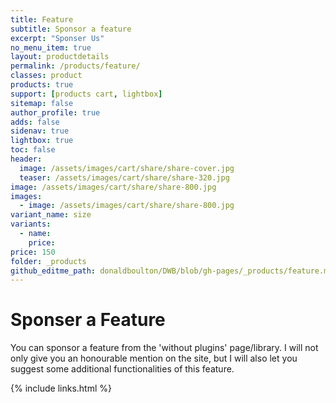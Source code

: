 ```yaml
---
title: Feature
subtitle: Sponsor a feature
excerpt: "Sponser Us"
no_menu_item: true
layout: productdetails
permalink: /products/feature/
classes: product
products: true
support: [products cart, lightbox]
sitemap: false
author_profile: true
adds: false
sidenav: true
lightbox: true
toc: false
header:
  image: /assets/images/cart/share/share-cover.jpg
  teaser: /assets/images/cart/share/share-320.jpg
image: /assets/images/cart/share/share-800.jpg
images:
  - image: /assets/images/cart/share/share-800.jpg
variant_name: size
variants:
  - name:
    price: 
price: 150
folder: _products
github_editme_path: donaldboulton/DWB/blob/gh-pages/_products/feature.md
---
```


# Sponser a Feature

You can sponsor a feature from the 'without plugins' page/library. I will not only give you an honourable mention on the site, but I will also let you suggest some additional functionalities of this feature.

{% include links.html %}
